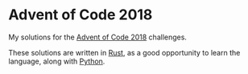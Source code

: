 # Advent of Code 2018
My solutions for the [Advent of Code 2018](https://adventofcode.com) challenges.

These solutions are written in [Rust](https://rust-lang.org), as a good opportunity to learn the language, along with [Python](https://python.org).
